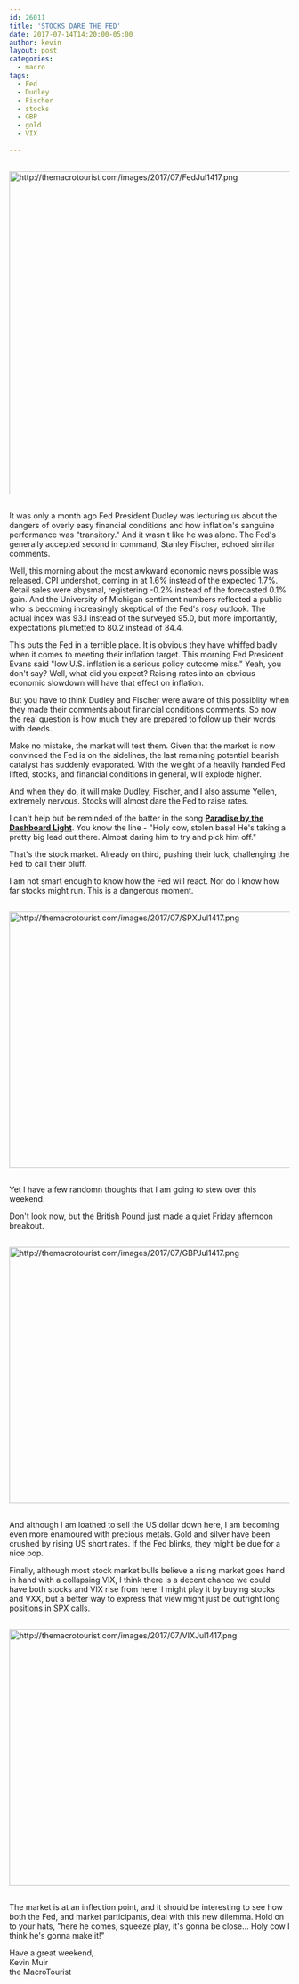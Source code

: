 ```yaml
---
id: 26011
title: 'STOCKS DARE THE FED'
date: 2017-07-14T14:20:00-05:00
author: kevin
layout: post
categories:
  - macro
tags:
  - Fed
  - Dudley
  - Fischer
  - stocks
  - GBP
  - gold
  - VIX
   
---
```

<a href="http://themacrotourist.com/images/2017/07/FedJul1417.png"><img src="http://themacrotourist.com/images/2017/07/FedJul1417.png" alt="http://themacrotourist.com/images/2017/07/FedJul1417.png" width="750" height="580" style="margin:30px auto;display:block;"></a>

It was only a month ago Fed President Dudley was lecturing us about the dangers of overly easy financial conditions and how inflation's sanguine performance was "transitory."  And it wasn't like he was alone.  The Fed's generally accepted second in command, Stanley Fischer, echoed similar comments.  

Well, this morning about the most awkward economic news possible was released.  CPI undershot, coming in at 1.6% instead of the expected 1.7%.  Retail sales were abysmal, registering -0.2% instead of the forecasted 0.1% gain.  And the University of Michigan sentiment numbers reflected a public who is becoming increasingly skeptical of the Fed's rosy outlook.  The actual index was 93.1 instead of the surveyed 95.0, but more importantly, expectations plumetted to 80.2 instead of 84.4.

This puts the Fed in a terrible place.  It is obvious they have whiffed badly when it comes to meeting their inflation target.  This morning Fed President Evans said "low U.S. inflation is a serious policy outcome miss."  Yeah, you don't say?  Well, what did you expect?  Raising rates into an obvious economic slowdown will have that effect on inflation.

But you have to think Dudley and Fischer were aware of this possiblity when they made their comments about financial conditions comments.  So now the real question is how much they are prepared to follow up their words with deeds.

Make no mistake, the market will test them.  Given that the market is now convinced the Fed is on the sidelines, the last remaining potential bearish catalyst has suddenly evaporated.  With the weight of a heavily handed Fed lifted, stocks, and financial conditions in general, will explode higher.  

And when they do, it will make Dudley, Fischer, and I also assume Yellen, extremely nervous.  Stocks will almost dare the Fed to raise rates.  

I can't help but be reminded of the batter in the song **[Paradise by the Dashboard Light](<https://www.youtube.com/watch?v=SmPMMitJDYg>)**.  You know the line - "Holy cow, stolen base! He's taking a pretty big lead out there. Almost daring him to try and pick him off."

That's the stock market.  Already on third, pushing their luck, challenging the Fed to call their bluff.

I am not smart enough to know how the Fed will react.  Nor do I know how far stocks might run.  This is a dangerous moment.  

<a href="http://themacrotourist.com/images/2017/07/SPXJul1417.png"><img src="http://themacrotourist.com/images/2017/07/SPXJul1417.png" alt="http://themacrotourist.com/images/2017/07/SPXJul1417.png" width="750" height="460" style="margin:30px auto;display:block;"></a>

Yet I have a few randomn thoughts that I am going to stew over this weekend.

Don't look now, but the British Pound just made a quiet Friday afternoon breakout.

<a href="http://themacrotourist.com/images/2017/07/GBPJul1417.png"><img src="http://themacrotourist.com/images/2017/07/GBPJul1417.png" alt="http://themacrotourist.com/images/2017/07/GBPJul1417.png" width="750" height="460" style="margin:30px auto;display:block;"></a>

And although I am loathed to sell the US dollar down here, I am becoming even more enamoured with precious metals.  Gold and silver have been crushed by rising US short rates.  If the Fed blinks, they might be due for a nice pop.

Finally, although most stock market bulls believe a rising market goes hand in hand with a collapsing VIX, I think there is a decent chance we could have both stocks and VIX rise from here.  I might play it by buying stocks and VXX, but a better way to express that view might just be outright long positions in SPX calls.

<a href="http://themacrotourist.com/images/2017/07/VIXJul1417.png"><img src="http://themacrotourist.com/images/2017/07/VIXJul1417.png" alt="http://themacrotourist.com/images/2017/07/VIXJul1417.png" width="750" height="460" style="margin:30px auto;display:block;"></a>

The market is at an inflection point, and it should be interesting to see how both the Fed, and market participants, deal with this new dilemma.  Hold on to your hats, "here he comes, squeeze play, it's gonna be close...  Holy cow I think he's gonna make it!"

Have a great weekend,  
Kevin Muir  
the MacroTourist  




